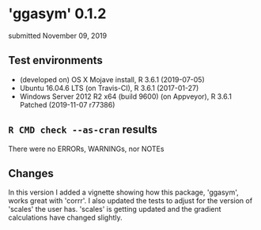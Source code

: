 # 'ggasym' 0.1.2

submitted November 09, 2019


## Test environments
* (developed on) OS X Mojave install, R 3.6.1 (2019-07-05)
* Ubuntu 16.04.6 LTS (on Travis-CI), R 3.6.1 (2017-01-27)
* Windows Server 2012 R2 x64 (build 9600) (on Appveyor), R 3.6.1 Patched (2019-11-07 r77386)


## `R CMD check --as-cran` results
There were no ERRORs, WARNINGs, nor NOTEs


## Changes

In this version I added a vignette showing how this package, 'ggasym', works great with 'corrr'.
I also updated the tests to adjust for the version of 'scales' the user has. 
'scales' is getting updated and the gradient calculations have changed slightly.
